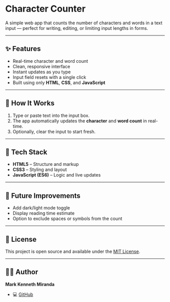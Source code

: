 # Character Counter

A simple web app that counts the number of characters and words in a text input — perfect for writing, editing, or limiting input lengths in forms.

---

## ✨ Features
- Real-time character and word count  
- Clean, responsive interface  
- Instant updates as you type
- Input field resets with a single click  
- Built using only **HTML**, **CSS**, and **JavaScript**

---

## 🧠 How It Works
1. Type or paste text into the input box.  
2. The app automatically updates the **character** and **word count** in real-time.  
3. Optionally, clear the input to start fresh.  

---

## 🧰 Tech Stack
- **HTML5** – Structure and markup  
- **CSS3** – Styling and layout  
- **JavaScript (ES6)** – Logic and live updates
  
---

## 🚀 Future Improvements
- Add dark/light mode toggle  
- Display reading time estimate  
- Option to exclude spaces or symbols from the count  

---

## 📜 License
This project is open source and available under the [MIT License](LICENSE).

---

## 👨‍💻 Author
**Mark Kenneth Miranda**  
- 💻 [GitHub](https://github.com/markkennethmiranda)
